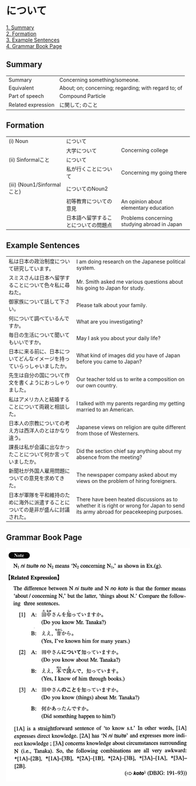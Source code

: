 # について

[1. Summary](#summary)<br>
[2. Formation](#formation)<br>
[3. Example Sentences](#example-sentences)<br>
[4. Grammar Book Page](#grammar-book-page)<br>


## Summary

<table><tr>   <td>Summary</td>   <td>Concerning something/someone.</td></tr><tr>   <td>Equivalent</td>   <td>About; on; concerning; regarding; with regard to; of</td></tr><tr>   <td>Part of speech</td>   <td>Compound Particle</td></tr><tr>   <td>Related expression</td>   <td>に関して; のこと</td></tr></table>

## Formation

<table class="table"><tbody><tr class="tr head"><td class="td"><span class="numbers">(i)</span> <span class="bold">Noun</span></td><td class="td"><span class="concept">について</span></td><td class="td"></td></tr><tr class="tr"><td class="td"></td><td class="td"><span>大学</span><span class="concept">について</span></td><td class="td"><span>Concerning college</span></td></tr><tr class="tr head"><td class="td"><span class="numbers">(ii)</span> <span class="bold">Sinformalこと</span></td><td class="td"><span class="concept">について</span></td><td class="td"></td></tr><tr class="tr"><td class="td"></td><td class="td"><span>私が行くこと</span><span class="concept">について</span></td><td class="td"><span>Concerning my going there</span></td></tr><tr class="tr head"><td class="td"><span class="numbers">(iii)</span> <span class="bold">{Noun<span class="subscript">1</span>/Sinformalこと}</span></td><td class="td"><span class="concept">についての</span><span>Noun<span class="subscript">2</span></span></td><td class="td"></td></tr><tr class="tr"><td class="td"></td><td class="td"><span>初等教育</span><span class="concept">についての</span><span>意見</span></td><td class="td"><span>An opinion about elementary education</span></td></tr><tr class="tr"><td class="td"></td><td class="td"><span>日本語へ留学すること</span><span class="concept">についての</span><span>問題点</span></td><td class="td"><span>Problems concerning studying abroad in Japan</span></td></tr></tbody></table>

## Example Sentences

<table><tr>   <td>私は日本の政治制度について研究しています。</td>   <td>I am doing research on the Japanese political system.</td></tr><tr>   <td>スミスさんは日本へ留学することについて色々私に尋ねた。</td>   <td>Mr. Smith asked me various questions about his going to Japan for study.</td></tr><tr>   <td>御家族について話して下さい。</td>   <td>Please talk about your family.</td></tr><tr>   <td>何について調べているんですか。</td>   <td>What are you investigating?</td></tr><tr>   <td>毎日の生活について聞いてもいいですか。</td>   <td>May I ask you about your daily life?</td></tr><tr>   <td>日本に来る前に、日本についてどんなイメージを持っていらっしゃいましたか。</td>   <td>What kind of images did you have of Japan before you came to Japan?</td></tr><tr>   <td>先生は自分の国について作文を書くようにおっしゃりました。</td>   <td>Our teacher told us to write a composition on our own country.</td></tr><tr>   <td>私はアメリカ人と結婚することについて両親と相談した。</td>   <td>I talked with my parents regarding my getting married to an American.</td></tr><tr>   <td>日本人の宗教についての考え方は西洋人のとはかなり違う。</td>   <td>Japanese views on religion are quite different from those of Westerners.</td></tr><tr>   <td>課長は私が会議に出なかったことについて何か言っていましたか。</td>   <td>Did the section chief say anything about my absence from the meeting?</td></tr><tr>   <td>新聞社が外国人雇用問題についての意見を求めてきた。</td>   <td>The newspaper company asked about my views on the problem of hiring foreigners.</td></tr><tr>   <td>日本が軍隊を平和維持のために海外に派遣することについての是非が盛んに討議された。</td>   <td>There have been heated discussions as to whether it is right or wrong for Japan to send its army abroad for peacekeeping purposes.</td></tr></table>

## Grammar Book Page

![](../img/Intermediateについて.png)

